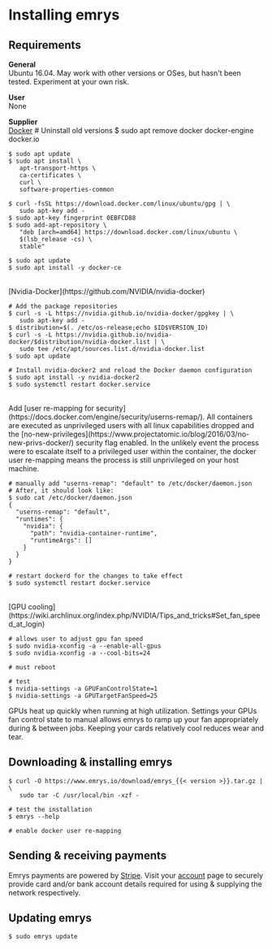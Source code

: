 # Installing emrys

## Requirements
**General**<br>
Ubuntu 16.04. May work with other versions or OSes, but hasn't been tested. Experiment at your own risk.

**User**<br>
None

**Supplier**<br>
[Docker](https://docs.docker.com/install/linux/docker-ce/ubuntu/)
    # Uninstall old versions
    $ sudo apt remove docker docker-engine docker.io

    $ sudo apt update
    $ sudo apt install \
       apt-transport-https \
       ca-certificates \
       curl \
       software-properties-common
        
    $ curl -fsSL https://download.docker.com/linux/ubuntu/gpg | \
       sudo apt-key add -
    $ sudo apt-key fingerprint 0EBFCD88
    $ sudo add-apt-repository \
       "deb [arch=amd64] https://download.docker.com/linux/ubuntu \
       $(lsb_release -cs) \
       stable"

    $ sudo apt update
    $ sudo apt install -y docker-ce

<br>
[Nvidia-Docker](https://github.com/NVIDIA/nvidia-docker)

    # Add the package repositories
    $ curl -s -L https://nvidia.github.io/nvidia-docker/gpgkey | \
       sudo apt-key add -
    $ distribution=$(. /etc/os-release;echo $ID$VERSION_ID)
    $ curl -s -L https://nvidia.github.io/nvidia-docker/$distribution/nvidia-docker.list | \
       sudo tee /etc/apt/sources.list.d/nvidia-docker.list
    $ sudo apt update

    # Install nvidia-docker2 and reload the Docker daemon configuration
    $ sudo apt install -y nvidia-docker2
    $ sudo systemctl restart docker.service

<br>
Add [user re-mapping for security](https://docs.docker.com/engine/security/userns-remap/). All containers are executed as unprivileged users with all linux capabilities dropped and the [no-new-privileges](https://www.projectatomic.io/blog/2016/03/no-new-privs-docker/) security flag enabled. In the unlikely event the process were to escalate itself to a privileged user within the container, the docker user re-mapping means the process is still unprivileged on your host machine.

    # manually add "userns-remap": "default" to /etc/docker/daemon.json
    # After, it should look like: 
    $ sudo cat /etc/docker/daemon.json
    {
      "userns-remap": "default",
      "runtimes": {
        "nvidia": {
          "path": "nvidia-container-runtime",
          "runtimeArgs": []
        }
      }
    }

    # restart dockerd for the changes to take effect
    $ sudo systemctl restart docker.service


<br>
[GPU cooling](https://wiki.archlinux.org/index.php/NVIDIA/Tips_and_tricks#Set_fan_speed_at_login)

    # allows user to adjust gpu fan speed
    $ sudo nvidia-xconfig -a --enable-all-gpus
    $ sudo nvidia-xconfig -a --cool-bits=24

    # must reboot

    # test
    $ nvidia-settings -a GPUFanControlState=1
    $ nvidia-settings -a GPUTargetFanSpeed=25

GPUs heat up quickly when running at high utilization. Settings your GPUs fan control state to manual
allows emrys to ramp up your fan appropriately during & between jobs. Keeping your cards
relatively cool reduces wear and tear.

<!-- **LXD**. Run emrys inside [LXD](https://help.ubuntu.com/lts/serverguide/lxd.html), a light-weight container hypervisor.  -->
<!-- In the unlikely event a process were able to escape from the container, LXD would add an extra buffer to break through before reaching the host machine.  -->
<!-- Learn more [here](https://linuxcontainers.org/lxd/getting-started-cli/) and [here](https://help.ubuntu.com/lts/serverguide/lxd.html). -->
<!--  -->
<!--     $ sudo apt install -t xenial-backports lxd lxd-client -->
<!--     $ lxc launch ubuntu:16.04 emrys -c security.nesting=true -->
<!--     $ lxc config device add emrys gpu gpu -->
<!--     $ lxc exec emrys -- /bin/bash -->
<!--  -->
<!--     root@emrys:~# apt update -->
<!--  -->
<!--     # NOTE: must install same nvidia drivers as host -->
<!--     root@emrys:~# wget http://developer.download.nvidia.com/compute/cuda/repos/ubuntu1604/x86_64/cuda-repo-ubuntu1604_8.0.61-1_amd64.deb -->
<!--     root@emrys:~# dpkg -i cuda-repo-ubuntu1604_8.0.61-1_amd64.deb -->
<!--     root@emrys:~# apt update -->
<!--     root@emrys:~# apt install -y cuda --no-install-recommends -->
<!--  -->
<!--     # test cuda -->
<!--     root@emrys:~# nvidia-smi -->
<!--  -->
<!--     # install docker -->
<!--     root@emrys:~# apt update -->
<!--     root@emrys:~# apt install -y docker.io -->
<!--  -->
<!--     # test docker -->
<!--     root@emrys:~# docker info -->
<!--  -->
<!--     # install emrys     -->
<!--     root@emrys:~# curl -O https://www.emrys.io/download/emrys_{{< version >}}.tar.gz -->
<!--     # system-wide installation -->
<!--     root@emrys:~# tar -C /usr/local/bin -xzf emrys_{{< version >}}.tar.gz -->
<!--  -->
<!--     # test emrys -->
<!--     root@emrys:~# emrys --help -->
<!-- ## Downloading -->
<!--  -->

## Downloading & installing emrys

    $ curl -O https://www.emrys.io/download/emrys_{{< version >}}.tar.gz | \
       sudo tar -C /usr/local/bin -xzf -

    # test the installation
    $ emrys --help

    # enable docker user re-mapping

## Sending & receiving payments
Emrys payments are powered by [Stripe](https://stripe.com). Visit your [account](https://www.emrys.io/account) page to securely provide card and/or bank account details required for using & supplying the network respectively.

## Updating emrys

    $ sudo emrys update
